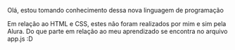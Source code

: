 Olá, estou tomando conhecimento dessa nova linguagem de programação

Em relação ao HTML e CSS, estes não foram realizados por mim e sim pela Alura.
Do que parte em relação ao meu aprendizado se encontra no arquivo app.js :D
